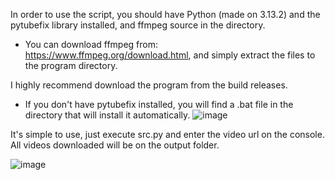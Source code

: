 In order to use the script, you should have Python (made on 3.13.2) and the pytubefix library installed, and ffmpeg source in the directory.
- You can download ffmpeg from: https://www.ffmpeg.org/download.html, and simply extract the files to the program directory.


I highly recommend download the program from the build releases.
- If you don't have pytubefix installed, you will find a .bat file in the directory that will install it automatically.
![image](https://github.com/user-attachments/assets/beeb2693-a79b-4789-be50-f89210708e0c)



It's simple to use, just execute src.py and enter the video url on the console. All videos downloaded will be on the output folder.

![image](https://github.com/user-attachments/assets/4fe47020-b7dc-4e51-b4bf-32c6f0e76ff3)

